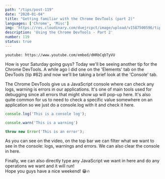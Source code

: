 ```yaml
---
path: "/tips/post-119"
date: "2020-01-04"
title: "Getting familiar with the Chrome DevTools (part 2)"
languages: ['Chrome', 'Misc']
img: 'https://res.cloudinary.com/duejrcpct/image/upload/v1587500596/tips/119-1_l3zcpp.png'
description: 'Using the Chrome DevTools - Part 2'
number: 119
status: true
---
```


`youtube: https://www.youtube.com/embed/dHRbCqbTyVU`

How is your Saturday going guys?
Today we'll be seeing another tip for the Chrome DevTools. A while ago I did one on the 'Elements' tab on the DevTools (tip \#62) and now we'll be taking a brief look at the 'Console' tab.

The Chrome DevTools give us a JavaScript console where can check any logs, warning is errors in our applications. It's one of main tools used for debugging since all errors that might show up will pop-up here. It's also quite common for us to need to check a specific value somewhere on an application so we just do a console.log with it and check it here.

 ```javascript
console.log('This is a console log');

console.warn('This is a warning')

throw new Error('This is an error');
 ```
As you can see on the video, on the top bar we can filter what we want to see in the console: logs, warnings and errors. We can also clear the console in here.

Finally, we can also directly type any JavaScript we want in here and do any operations we want and it will run!  
Hope you guys have a nice weekend! 😁🔥